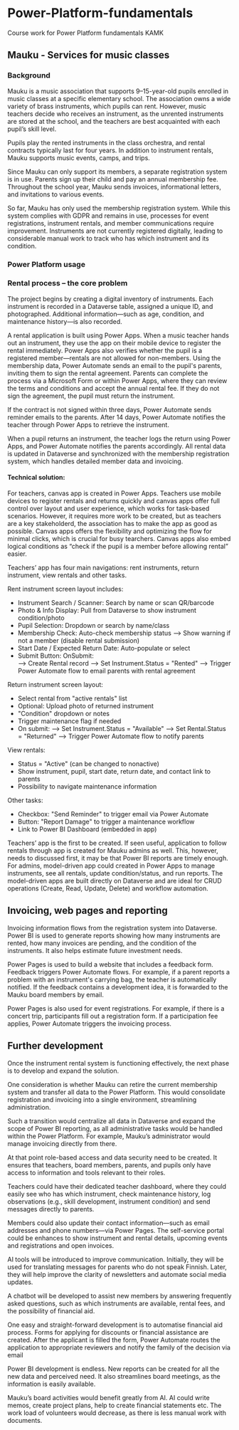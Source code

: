 # Power-Platform-fundamentals
Course work for Power Platform fundamentals KAMK
## Mauku  - Services for music classes
### Background
Mauku is a music association that supports 9–15-year-old pupils enrolled in music classes at a specific elementary school. The association owns a wide variety of brass instruments, which pupils can rent. However, music teachers decide who receives an instrument, as the unrented instruments are stored at the school, and the teachers are best acquainted with each pupil’s skill level.

Pupils play the rented instruments in the class orchestra, and rental contracts typically last for four years. In addition to instrument rentals, Mauku supports music events, camps, and trips.

Since Mauku can only support its members, a separate registration system is in use. Parents sign up their child and pay an annual membership fee. Throughout the school year, Mauku sends invoices, informational letters, and invitations to various events.

So far, Mauku has only used the membership registration system. While this system complies with GDPR and remains in use, processes for event registrations, instrument rentals, and member communications require improvement. Instruments are not currently registered digitally, leading to considerable manual work to track who has which instrument and its condition.

### Power Platform usage 
### Rental process – the core problem
The project begins by creating a digital inventory of instruments. Each instrument is recorded in a Dataverse table, assigned a unique ID, and photographed. Additional information—such as age, condition, and maintenance history—is also recorded.

A rental application is built using Power Apps. When a music teacher hands out an instrument, they use the app on their mobile device to register the rental immediately. Power Apps also verifies whether the pupil is a registered member—rentals are not allowed for non-members. Using the membership data, Power Automate sends an email to the pupil's parents, inviting them to sign the rental agreement. Parents can complete the process via a Microsoft Form or within Power Apps, where they can review the terms and conditions and accept the annual rental fee. If they do not sign the agreement, the pupil must return the instrument.

If the contract is not signed within three days, Power Automate sends reminder emails to the parents. After 14 days, Power Automate notifies the teacher through Power Apps to retrieve the instrument.

When a pupil returns an instrument, the teacher logs the return using Power Apps, and Power Automate notifies the parents accordingly. All rental data is updated in Dataverse and synchronized with the membership registration system, which handles detailed member data and invoicing.

#### Technical solution:
For teachers, canvas app is created in Power Apps. Teachers use mobile devices to register rentals and returns quickly  and canvas apps offer full control over layout and user experience, which works for task-based scenarios. However, it requires more work to be created, but as teachers are a key stakeholderd, the association has to make the app as good as possible. Canvas apps offers the flexibility and optimizing the flow for minimal clicks, which is crucial for busy tearchers. Canvas apps also embed logical conditions as “check if the pupil is a member before allowing rental” easier.

Teachers’ app has four main navigations: rent instruments, return instrument, view rentals and other tasks. 

Rent instrument screen layout includes:
*	Instrument Search / Scanner: Search by name or scan QR/barcode
*	Photo & Info Display: Pull from Dataverse to show instrument condition/photo
*	Pupil Selection: Dropdown or search by name/class
*	Membership Check: Auto-check membership status -->	Show warning if not a member (disable rental submission)
* Start Date / Expected Return Date: Auto-populate or select
*	Submit Button:	OnSubmit:<br/>
--> Create Rental record
-->	Set Instrument.Status = "Rented"
-->	Trigger Power Automate flow to email parents with rental agreement

Return instrument screen layout:
* Select rental from "active rentals" list
*	Optional: Upload photo of returned instrument
*	"Condition" dropdown or notes
*	Trigger maintenance flag if needed
*	On submit:
-->	Set Instrument.Status = "Available"
-->	Set Rental.Status = "Returned"
--> Trigger Power Automate flow to notify parents

View rentals:
*	Status = "Active" (can be changed to nonactive)
*	Show instrument, pupil, start date, return date, and contact link to parents
*	Possibility to navigate maintenance information

Other tasks:
*	Checkbox: "Send Reminder" to trigger email via Power Automate
*	Button: "Report Damage" to trigger a maintenance workflow
*	Link to Power BI Dashboard (embedded in app)

Teachers’ app is the first to be created. If seen useful, application to follow rentals through app is created for Mauku admins as well. This, however, needs to discussed first, it may be that Power BI reports are timely enough. For admins, model-driven app could created in Power Apps to manage instruments, see all rentals, update condition/status, and run reports. The model-driven apps are built directly on Dataverse and are ideal for CRUD operations (Create, Read, Update, Delete) and workflow automation. 

## Invoicing, web pages and reporting
Invoicing information flows from the registration system into Dataverse. Power BI is used to generate reports showing how many instruments are rented, how many invoices are pending, and the condition of the instruments. It also helps estimate future investment needs.

Power Pages is used to build a website that includes a feedback form. Feedback triggers Power Automate flows. For example, if a parent reports a problem with an instrument's carrying bag, the teacher is automatically notified. If the feedback contains a development idea, it is forwarded to the Mauku board members by email.

Power Pages is also used for event registrations. For example, if there is a concert trip, participants fill out a registration form. If a participation fee applies, Power Automate triggers the invoicing process.

## Further development
Once the instrument rental system is functioning effectively, the next phase is to develop and expand the solution.

One consideration is whether Mauku can retire the current membership system and transfer all data to the Power Platform. This would consolidate registration and invoicing into a single environment, streamlining administration.

Such a transition would centralize all data in Dataverse and expand the scope of Power BI reporting, as all administrative tasks would be handled within the Power Platform. For example, Mauku’s administrator would manage invoicing directly from there.

At that point role-based access and data security need to be created. It ensures that teachers, board members, parents, and pupils only have access to information and tools relevant to their roles.

Teachers could have their dedicated teacher dashboard, where they could easily see who has which instrument, check maintenance history, log observations (e.g., skill development, instrument condition) and send messages directly to parents.

Members could also update their contact information—such as email addresses and phone numbers—via Power Pages. The self-service portal could be enhances to show instrument and rental details, upcoming events and registrations and open invoices.

AI tools will be introduced to improve communication. Initially, they will be used for translating messages for parents who do not speak Finnish. Later, they will help improve the clarity of newsletters and automate social media updates.

A chatbot will be developed to assist new members by answering frequently asked questions, such as which instruments are available, rental fees, and the possibility of financial aid.

One easy and straight-forward development is to automatise financial aid process. Forms for applying for discounts or financial assistance are created. After the applicant is filled the form, Power Automate routes the application to appropriate reviewers and notify the family of the decision via email

Power BI development is endless. New reports can be created for all the new data and perceived need. It also streamlines board meetings, as the information is easily available.

Mauku’s board activities would benefit greatly from AI. AI could write memos, create project plans, help to create financial statements etc. The work load of volunteers would decrease, as there is less manual work with documents.
